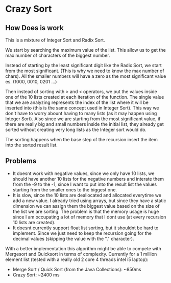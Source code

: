 # Crazy Sort


## How Does is work
This is a mixture of Integer Sort and Radix Sort.

We start by searching the maximum value of the list. This allow us to get the max number of characters of the biggest number. 

Instead of starting by the least significant digit like the Radix Sort, we start from the most significant. (This is why we need to know the max number of chars).
All the smaller numbers will have a zero as the most significant value es. (1000, 0010, 0201 ...)

Then instead of sorting with > and < operators, we put the values inside one of the 10 lists created at each iteration of the function. The single value that we are analyzing represents the index of the list where it will be inserted into (this is the same concept used in Integer Sort).
This way we don't have to worry abount having to many lists (as it may happen using Integer Sort). Also since we are starting from the most significant value, if there are really big and small numbers inside the initial list, they already get sorted without creating very long lists as the Integer sort would do. 

The sorting happens when the base step of the recursion insert the item into the sorted result list.


## Problems
- It doesnt work with negative values, since we only have 10 lists, we should have another 10 lists for the negative numbers and interate them from the -9 to the -1, since I want to put into the result list the values starting from the smaller ones to the biggest one.
- It is slow, since the 10 lists are deallocated and allocated everytime we add a new value. I already tried using arrays, but since they have a static dimension we can assign them the biggest value based on the size of the list we are sorting. The problem is that the memory usage is huge since I am occupating a lot of memory that I dont use (at every recursion 10 lists are created).
- It doesnt currently support float list sorting, but it shouldnt be hard to implement. Since we just need to keep the recursion going for the decimal values (skipping the value with the "." character).

With a better implementation this algorithm might be able to compete with Mergesort and Quicksort in terms of complexity.
Currently for a 1 million element list (tested with a really old 2 core 4 threads intel i5 laptop):
- Merge Sort / Quick Sort (from the Java Collections): ~850ms
- Crazy Sort: ~2400 ms









